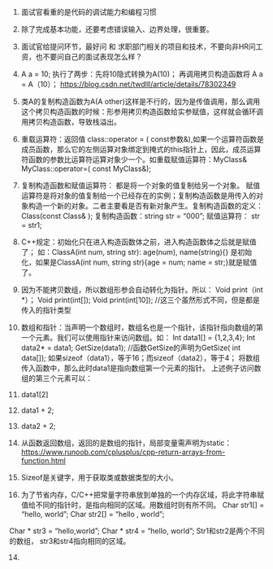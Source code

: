 1.	面试官看重的是代码的调试能力和编程习惯
2.	除了完成基本功能，还要考虑错误输入、边界处理，很重要。
3.	面试官给提问环节，最好问 和 求职部门相关的项目和技术，不要向非HR问工资，也不要问自己的面试表现怎么样？
4.	A a = 10; 执行了两步：先将10隐式转换为A(10)； 再调用拷贝构造函数将 A a = A（10）； https://blog.csdn.net/twdlll/article/details/78302349
5.	类A的复制构造函数为A(A other)这样是不行的，因为是传值调用，那么调用这个拷贝构造函数的时候：形参用拷贝构造函数给实参赋值，这样就会循环调用拷贝构造函数，导致栈溢出。 
6.	重载运算符：返回值 class::operator = ( const参数&),如果一个运算符函数是成员函数，那么它的左侧运算对象绑定到掩式的this指针上，因此，成员运算符函数的参数比运算符运算对象少一个。如重载赋值运算符：MyClass& MyClass::operator=( const MyClass&);
7.	复制构造函数和赋值运算符：
都是将一个对象的值复制给另一个对象。
赋值运算符是将对象的值复制给一个已经存在的实例；复制构造函数是用传入的对象构造一个新的对象。二者主要看是否有新对象产生。复制构造函数的定义：Class(const Class& );
复制构造函数：string str = “000”;
赋值运算符： str = str1; 

8.	C++规定：初始化只在进入构造函数体之前，进入构造函数体之后就是赋值了；
如：ClassA(int num, string str): age(num), name(string){} 是初始化，如果是ClassA(int num, string str){age = num; name = str;}就是赋值了。

9.	因为不能拷贝数组，所以数组形参会自动转化为指针。所以：
Void print（int *）；
Void print(int[]);
Void print(int[10]);  //这三个虽然形式不同，但是都是传入的指针类型

10.	数组和指针：当声明一个数组时，数组名也是一个指针，该指针指向数组的第一个元素。我们可以使用指针来访问数组。如：
Int data1[] = {1,2,3,4};
Int data2* = data1;
GetSize(data1);  //函数GetSize的声明为GetSize( int data[]);
如果sizeof（data1），等于16；而sizeof（data2），等于4； 将数组传入函数中，那么此时data1是指向数组第一个元素的指针。
上述例子访问数组的第三个元素可以：
1.	data1[2]
2.	data1 + 2;
3.	data2 + 2;

11.	从函数返回数组，返回的是数组的指针，局部变量需声明为static：
https://www.runoob.com/cplusplus/cpp-return-arrays-from-function.html

12.	Sizeof是关键字，用于获取类或数据类型的大小。

13.	为了节省内存，C/C++把常量字符串放到单独的一个内存区域，将此字符串赋值给不同的指针时，是指向相同的区域。用数组时则有所不同。
Char str1[] = “hello, world”; 
Char str2[] = “hello , world”;

Char * str3 = “hello,world”;
Char * str4 = “hello, world”;
Str1和str2是两个不同的数组， str3和str4指向相同的区域。

14.	
